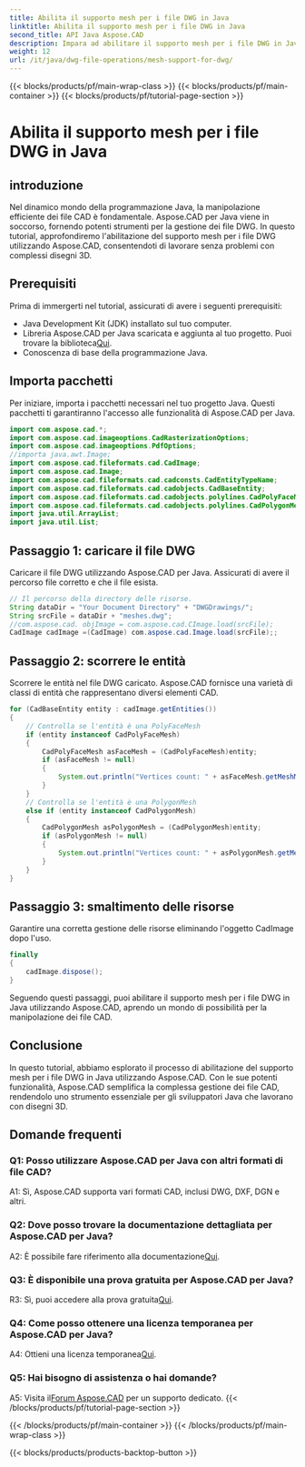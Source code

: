 ```yaml
---
title: Abilita il supporto mesh per i file DWG in Java
linktitle: Abilita il supporto mesh per i file DWG in Java
second_title: API Java Aspose.CAD
description: Impara ad abilitare il supporto mesh per i file DWG in Java con Aspose.CAD. Guida passo passo per una manipolazione perfetta dei disegni 3D. #ProgrammazioneJava #CADFiles
weight: 12
url: /it/java/dwg-file-operations/mesh-support-for-dwg/
---
```


{{< blocks/products/pf/main-wrap-class >}}
{{< blocks/products/pf/main-container >}}
{{< blocks/products/pf/tutorial-page-section >}}

# Abilita il supporto mesh per i file DWG in Java

## introduzione

Nel dinamico mondo della programmazione Java, la manipolazione efficiente dei file CAD è fondamentale. Aspose.CAD per Java viene in soccorso, fornendo potenti strumenti per la gestione dei file DWG. In questo tutorial, approfondiremo l'abilitazione del supporto mesh per i file DWG utilizzando Aspose.CAD, consentendoti di lavorare senza problemi con complessi disegni 3D.

## Prerequisiti

Prima di immergerti nel tutorial, assicurati di avere i seguenti prerequisiti:
- Java Development Kit (JDK) installato sul tuo computer.
-  Libreria Aspose.CAD per Java scaricata e aggiunta al tuo progetto. Puoi trovare la biblioteca[Qui](https://releases.aspose.com/cad/java/).
- Conoscenza di base della programmazione Java.

## Importa pacchetti

Per iniziare, importa i pacchetti necessari nel tuo progetto Java. Questi pacchetti ti garantiranno l'accesso alle funzionalità di Aspose.CAD per Java.

```java
import com.aspose.cad.*;
import com.aspose.cad.imageoptions.CadRasterizationOptions;
import com.aspose.cad.imageoptions.PdfOptions;
//importa java.awt.Image;
import com.aspose.cad.fileformats.cad.CadImage;
import com.aspose.cad.Image;
import com.aspose.cad.fileformats.cad.cadconsts.CadEntityTypeName;
import com.aspose.cad.fileformats.cad.cadobjects.CadBaseEntity;
import com.aspose.cad.fileformats.cad.cadobjects.polylines.CadPolyFaceMesh;
import com.aspose.cad.fileformats.cad.cadobjects.polylines.CadPolygonMesh;
import java.util.ArrayList;
import java.util.List;

```

## Passaggio 1: caricare il file DWG

Caricare il file DWG utilizzando Aspose.CAD per Java. Assicurati di avere il percorso file corretto e che il file esista.

```java
// Il percorso della directory delle risorse.
String dataDir = "Your Document Directory" + "DWGDrawings/";
String srcFile = dataDir + "meshes.dwg";
//com.aspose.cad. objImage = com.aspose.cad.CImage.load(srcFile);
CadImage cadImage =(CadImage) com.aspose.cad.Image.load(srcFile);;
```

## Passaggio 2: scorrere le entità

Scorrere le entità nel file DWG caricato. Aspose.CAD fornisce una varietà di classi di entità che rappresentano diversi elementi CAD.

```java
for (CadBaseEntity entity : cadImage.getEntities())
{
    // Controlla se l'entità è una PolyFaceMesh
    if (entity instanceof CadPolyFaceMesh)
    {
        CadPolyFaceMesh asFaceMesh = (CadPolyFaceMesh)entity;
        if (asFaceMesh != null)
        {
            System.out.println("Vertices count: " + asFaceMesh.getMeshMVertexCount());
        }
    }
    // Controlla se l'entità è una PolygonMesh
    else if (entity instanceof CadPolygonMesh)
    {
        CadPolygonMesh asPolygonMesh = (CadPolygonMesh)entity;
        if (asPolygonMesh != null)
        {
            System.out.println("Vertices count: " + asPolygonMesh.getMeshMVertexCount());
        }
    }
}
```

## Passaggio 3: smaltimento delle risorse

Garantire una corretta gestione delle risorse eliminando l'oggetto CadImage dopo l'uso.

```java
finally
{
    cadImage.dispose();
}
```

Seguendo questi passaggi, puoi abilitare il supporto mesh per i file DWG in Java utilizzando Aspose.CAD, aprendo un mondo di possibilità per la manipolazione dei file CAD.

## Conclusione

In questo tutorial, abbiamo esplorato il processo di abilitazione del supporto mesh per i file DWG in Java utilizzando Aspose.CAD. Con le sue potenti funzionalità, Aspose.CAD semplifica la complessa gestione dei file CAD, rendendolo uno strumento essenziale per gli sviluppatori Java che lavorano con disegni 3D.

## Domande frequenti

### Q1: Posso utilizzare Aspose.CAD per Java con altri formati di file CAD?

A1: Sì, Aspose.CAD supporta vari formati CAD, inclusi DWG, DXF, DGN e altri.

### Q2: Dove posso trovare la documentazione dettagliata per Aspose.CAD per Java?

 A2: È possibile fare riferimento alla documentazione[Qui](https://reference.aspose.com/cad/java/).

### Q3: È disponibile una prova gratuita per Aspose.CAD per Java?

 R3: Sì, puoi accedere alla prova gratuita[Qui](https://releases.aspose.com/).

### Q4: Come posso ottenere una licenza temporanea per Aspose.CAD per Java?

 A4: Ottieni una licenza temporanea[Qui](https://purchase.aspose.com/temporary-license/).

### Q5: Hai bisogno di assistenza o hai domande?

A5: Visita il[Forum Aspose.CAD](https://forum.aspose.com/c/cad/19) per un supporto dedicato.
{{< /blocks/products/pf/tutorial-page-section >}}

{{< /blocks/products/pf/main-container >}}
{{< /blocks/products/pf/main-wrap-class >}}

{{< blocks/products/products-backtop-button >}}
